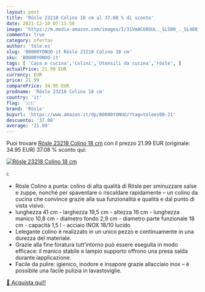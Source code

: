 ```yaml
---
layout: post
title: 'Rösle 23218 Colino 18 cm al 37.08 % di sconto'
date: 2021-12-10 07:11:58
image: 'https://m.media-amazon.com/images/I/31VmACU8GUL._SL500_._SL400_.jpg'
comments: true
category: ofertas
author: 'tole.es'
slug: 'B0000YONUO-it Rösle 23218 Colino 18 cm'
sku: 'B0000YONUO-it'
tags: [ 'Casa e cucina','Colini','Utensili da cucina','rösle', ]
actualPrice: 21.99 EUR
currency: EUR
price: 21.99
comparePrice: 34.95 EUR
prodname: 'Rösle 23218 Colino 18 cm'
country: 'it'
flag: '🇮🇹'
brand: 'Rösle'
buyurl: 'https://www.amazon.it/dp/B0000YONUO/?tag=tolees00-21'
descuento: '37.08'
average: '21.99'
---
```


Puoi trovare [Rösle 23218 Colino 18 cm](https://www.amazon.it/dp/B0000YONUO/?tag=tolees00-21) con il prezzo 21.99 EUR (originale: 34.95 EUR) 37.08 % sconto qui:

[![Rösle 23218 Colino 18 cm](https://m.media-amazon.com/images/I/31VmACU8GUL._SL500_._SL400_.jpg)](https://www.amazon.it/dp/B0000YONUO/?tag=tolees00-21)

ℹ️:

- Rösle Colino a punta: colino di alta qualità di Rösle per sminuzzare salse e zuppe, nonché per spaventare o riscaldare rapidamente – un colino da cucina che convince grazie alla sua funzionalità e qualità e dal punto di vista visivo.
- lunghezza 41 cm - larghezza 19,5 cm - altezza 16 cm - lunghezza manico 10,8 cm - diametro fondo 2,9 cm - diametro parte funzionale 18 cm - capacità 1,5 l - acciaio INOX 18/10 lucido
- Lelegante colino è realizzato in un unico pezzo e continuamente in una durezza del materiale.
- Grazie alla fine foratura tutt’intorno può essere eseguita in modo efficace: il manico stabile e lampio supporto offrono una presa salda durante lapplicazione.
- Facile da pulire: igienico, inodore e insapore grazie allacciaio inox – è possibile una facile pulizia in lavastoviglie.

[🛒 Acquista qui!!](https://www.amazon.it/dp/B0000YONUO/?tag=tolees00-21)
